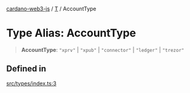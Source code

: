 [cardano-web3-js](../../../index.md) / [T](../index.md) / AccountType

# Type Alias: AccountType

> **AccountType**: `"xprv"` \| `"xpub"` \| `"connector"` \| `"ledger"` \| `"trezor"`

## Defined in

[src/types/index.ts:3](https://github.com/xray-network/cardano-web3-js/blob/main/src/types/index.ts#L3)
